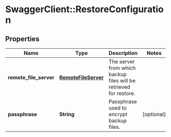 # SwaggerClient::RestoreConfiguration

## Properties
Name | Type | Description | Notes
------------ | ------------- | ------------- | -------------
**remote_file_server** | [**RemoteFileServer**](RemoteFileServer.md) | The server from which backup files will be retrieved for restore. | 
**passphrase** | **String** | Passphrase used to encrypt backup files. | [optional] 


